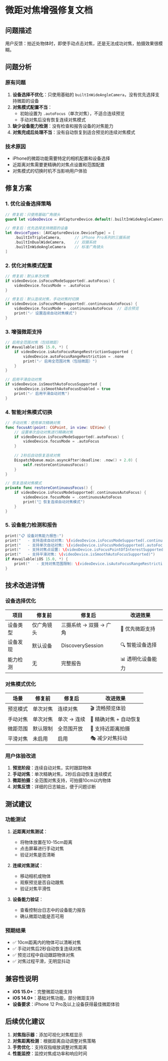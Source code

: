 # 微距对焦增强修复文档

## 问题描述

用户反馈：拍近处物体时，即使手动点击对焦，还是无法成功对焦，拍摄效果很模糊。

## 问题分析

### 原有问题
1. **设备选择不优化**：只使用基础的 `builtInWideAngleCamera`，没有优先选择支持微距的设备
2. **对焦模式配置不当**：
   - 初始设置为 `.autoFocus`（单次对焦），不适合连续预览
   - 手动对焦后没有恢复连续对焦模式
3. **缺少设备能力检测**：没有检查和报告设备的对焦能力
4. **对焦完成后处理不当**：没有自动恢复到适合预览的连续对焦模式

### 技术原因
- iPhone的微距功能需要特定的相机配置和设备选择
- 近距离对焦需要更精确的对焦点设置和范围配置
- 对焦模式的切换时机不当影响用户体验

## 修复方案

### 1. 优化设备选择策略
```swift
// 修复前：只使用基础广角镜头
guard let videoDevice = AVCaptureDevice.default(.builtInWideAngleCamera, for: .video, position: .back)

// 修复后：优先选择支持微距的设备
let deviceTypes: [AVCaptureDevice.DeviceType] = [
    .builtInTripleCamera,      // iPhone Pro系列的三摄系统
    .builtInDualWideCamera,    // 双摄系统
    .builtInWideAngleCamera    // 标准广角镜头
]
```

### 2. 优化对焦模式配置
```swift
// 修复前：默认单次对焦
if videoDevice.isFocusModeSupported(.autoFocus) {
    videoDevice.focusMode = .autoFocus
}

// 修复后：默认连续对焦，手动对焦时切换
if videoDevice.isFocusModeSupported(.continuousAutoFocus) {
    videoDevice.focusMode = .continuousAutoFocus  // 适合预览
    print("✅ 设置连续自动对焦模式")
}
```

### 3. 增强微距支持
```swift
// 启用全范围对焦（包括微距）
if #available(iOS 15.0, *) {
    if videoDevice.isAutoFocusRangeRestrictionSupported {
        videoDevice.autoFocusRangeRestriction = .none
        print("✅ 启用全范围对焦（包括微距）")
    }
}

// 启用平滑自动对焦
if videoDevice.isSmoothAutoFocusSupported {
    videoDevice.isSmoothAutoFocusEnabled = true
    print("✅ 启用平滑自动对焦")
}
```

### 4. 智能对焦模式切换
```swift
// 手动对焦：使用单次精确对焦
func focusAt(point: CGPoint, in view: UIView) {
    // 设置单次自动对焦进行精确对焦
    if videoDevice.isFocusModeSupported(.autoFocus) {
        videoDevice.focusMode = .autoFocus
    }
    
    // 2秒后自动恢复连续对焦
    DispatchQueue.main.asyncAfter(deadline: .now() + 2.0) {
        self.restoreContinuousFocus()
    }
}

// 恢复连续对焦模式
private func restoreContinuousFocus() {
    if videoDevice.isFocusModeSupported(.continuousAutoFocus) {
        videoDevice.focusMode = .continuousAutoFocus
        print("🔄 恢复连续自动对焦模式")
    }
}
```

### 5. 设备能力检测和报告
```swift
print("📋 设备对焦能力报告:")
print("   - 支持连续自动对焦: \(videoDevice.isFocusModeSupported(.continuousAutoFocus))")
print("   - 支持单次自动对焦: \(videoDevice.isFocusModeSupported(.autoFocus))")
print("   - 支持对焦点设置: \(videoDevice.isFocusPointOfInterestSupported)")
print("   - 支持平滑对焦: \(videoDevice.isSmoothAutoFocusSupported)")
if #available(iOS 15.0, *) {
    print("   - 支持对焦范围限制: \(videoDevice.isAutoFocusRangeRestrictionSupported)")
}
```

## 技术改进详情

### 设备选择优化
| 项目 | 修复前 | 修复后 | 改进效果 |
|------|--------|--------|----------|
| 设备类型 | 仅广角镜头 | 三摄系统 → 双摄 → 广角 | 🎯 优先微距支持 |
| 设备发现 | 默认设备 | DiscoverySession | 🔍 智能设备选择 |
| 能力检测 | 无 | 完整报告 | 📊 透明化设备能力 |

### 对焦模式优化
| 场景 | 修复前 | 修复后 | 改进效果 |
|------|--------|--------|----------|
| 预览模式 | 单次对焦 | 连续对焦 | 🎬 流畅预览体验 |
| 手动对焦 | 单次对焦 | 单次 → 连续 | 🎯 精确对焦 + 自动恢复 |
| 微距范围 | 默认限制 | 全范围开放 | 📏 支持近距离拍摄 |
| 平滑对焦 | 未启用 | 启用 | 🎭 减少对焦抖动 |

### 用户体验改进
1. **预览阶段**：连续自动对焦，实时跟踪物体
2. **手动对焦**：单次精确对焦，2秒后自动恢复连续模式
3. **微距拍摄**：全范围对焦支持，可拍摄10cm以内物体
4. **对焦反馈**：详细的日志输出，便于问题诊断

## 测试建议

### 功能测试
1. **近距离对焦测试**：
   - 将物体放置在10-15cm距离
   - 点击屏幕进行手动对焦
   - 验证对焦是否清晰

2. **连续对焦测试**：
   - 移动相机或物体
   - 观察预览是否自动跟焦
   - 验证对焦平滑性

3. **设备能力验证**：
   - 查看控制台日志中的设备能力报告
   - 确认微距功能是否可用

### 预期结果
- ✅ 10cm距离内的物体可以清晰对焦
- ✅ 手动对焦后2秒自动恢复连续对焦
- ✅ 预览过程中自动跟踪物体对焦
- ✅ 对焦过程平滑，无明显抖动

## 兼容性说明

- **iOS 15.0+**：完整微距功能支持
- **iOS 14.0+**：基础对焦功能，部分微距支持
- **设备要求**：iPhone 12 Pro及以上设备获得最佳微距体验

## 后续优化建议

1. **对焦指示器**：添加可视化对焦框显示
2. **对焦距离检测**：根据距离自动调整对焦策略
3. **手势优化**：支持双指缩放调整对焦距离
4. **性能监控**：监控对焦成功率和响应时间 